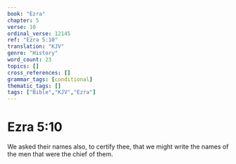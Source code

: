 ```yaml
---
book: "Ezra"
chapter: 5
verse: 10
ordinal_verse: 12145
ref: "Ezra 5:10"
translation: "KJV"
genre: "History"
word_count: 23
topics: []
cross_references: []
grammar_tags: [conditional]
thematic_tags: []
tags: ["Bible","KJV","Ezra"]
---
```


# Ezra 5:10

We asked their names also, to certify thee, that we might write the names of the men that were the chief of them.
